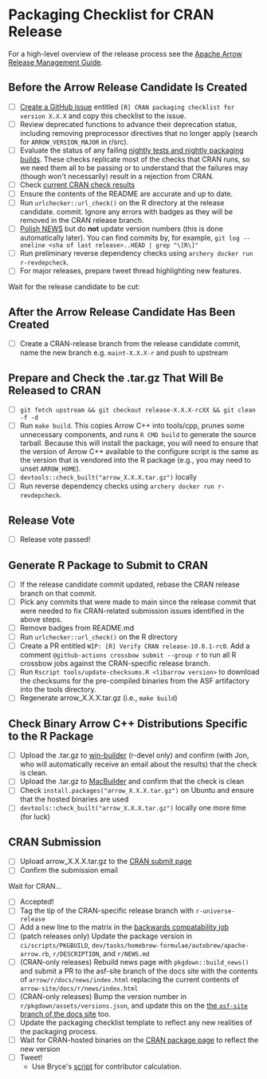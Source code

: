 
<!---
  Licensed to the Apache Software Foundation (ASF) under one
  or more contributor license agreements.  See the NOTICE file
  distributed with this work for additional information
  regarding copyright ownership.  The ASF licenses this file
  to you under the Apache License, Version 2.0 (the
  "License"); you may not use this file except in compliance
  with the License.  You may obtain a copy of the License at

    http://www.apache.org/licenses/LICENSE-2.0

  Unless required by applicable law or agreed to in writing,
  software distributed under the License is distributed on an
  "AS IS" BASIS, WITHOUT WARRANTIES OR CONDITIONS OF ANY
  KIND, either express or implied.  See the License for the
  specific language governing permissions and limitations
  under the License.
-->

# Packaging Checklist for CRAN Release

For a high-level overview of the release process see the [Apache Arrow Release Management Guide](https://arrow.apache.org/docs/developers/release.html#post-release-tasks).

## Before the Arrow Release Candidate Is Created

- [ ] [Create a GitHub issue](https://github.com/apache/arrow/issues/new/) entitled `[R] CRAN packaging checklist for version X.X.X` and copy this checklist to the issue.
- [ ] Review deprecated functions to advance their deprecation status, including removing preprocessor directives that no longer apply (search for `ARROW_VERSION_MAJOR` in r/src).
- [ ] Evaluate the status of any failing [nightly tests and nightly packaging builds](http://crossbow.voltrondata.com). These checks replicate most of the checks that CRAN runs, so we need them all to be passing or to understand that the failures may (though won't necessarily) result in a rejection from CRAN.
- [ ] Check [current CRAN check results](https://cran.rstudio.org/web/checks/check_results_arrow.html)
- [ ] Ensure the contents of the README are accurate and up to date.
- [ ] Run `urlchecker::url_check()` on the R directory at the release candidate.
  commit. Ignore any errors with badges as they will be removed in the CRAN release branch.
- [ ] [Polish NEWS](https://style.tidyverse.org/news.html#news-release) but do **not** update version numbers (this is done automatically later). You can find commits by, for example, `git log --oneline <sha of last release>..HEAD | grep "\[R\]"`
- [ ] Run preliminary reverse dependency checks using `archery docker run r-revdepcheck`.
- [ ] For major releases, prepare tweet thread highlighting new features.

Wait for the release candidate to be cut:

## After the Arrow Release Candidate Has Been Created

- [ ] Create a CRAN-release branch from the release candidate commit, name the new branch e.g. `maint-X.X.X-r` and push to upstream

## Prepare and Check the .tar.gz That Will Be Released to CRAN

- [ ] `git fetch upstream && git checkout release-X.X.X-rcXX && git clean -f -d`
- [ ] Run `make build`. This copies Arrow C++ into tools/cpp, prunes some unnecessary components, and runs `R CMD build` to generate the source tarball. Because this will install the package, you will need to ensure that the version of Arrow C++ available to the configure script is the same as the version that is vendored into the R package (e.g., you may need to unset `ARROW_HOME`).
- [ ] `devtools::check_built("arrow_X.X.X.tar.gz")` locally
- [ ] Run reverse dependency checks using `archery docker run r-revdepcheck`.

## Release Vote

- [ ] Release vote passed!

## Generate R Package to Submit to CRAN

- [ ] If the release candidate commit updated, rebase the CRAN release branch on that commit.
- [ ] Pick any commits that were made to main since the release commit that were needed to fix CRAN-related submission issues identified in the above steps.
- [ ] Remove badges from README.md
- [ ] Run `urlchecker::url_check()` on the R directory
- [ ] Create a PR entitled `WIP: [R] Verify CRAN release-10.0.1-rc0`. Add a comment `@github-actions crossbow submit --group r` to run all R crossbow jobs against the CRAN-specific release branch.
- [ ] Run `Rscript tools/update-checksums.R <libarrow version>` to download the checksums for the pre-compiled binaries from the ASF artifactory into the tools directory.
- [ ] Regenerate arrow_X.X.X.tar.gz (i.e., `make build`)

## Check Binary Arrow C++ Distributions Specific to the R Package

- [ ] Upload the .tar.gz to [win-builder](https://win-builder.r-project.org/upload.aspx) (r-devel only) and confirm (with Jon, who will automatically receive an email about the results) that the check is clean.
- [ ] Upload the .tar.gz to [MacBuilder](https://mac.r-project.org/macbuilder/submit.html) and confirm that the check is clean
- [ ] Check `install.packages("arrow_X.X.X.tar.gz")` on Ubuntu and ensure that the hosted binaries are used
- [ ] `devtools::check_built("arrow_X.X.X.tar.gz")` locally one more time (for luck)

## CRAN Submission

- [ ] Upload arrow_X.X.X.tar.gz to the [CRAN submit page](https://xmpalantir.wu.ac.at/cransubmit/)
- [ ] Confirm the submission email

Wait for CRAN...

- [ ] Accepted!
- [ ] Tag the tip of the CRAN-specific release branch with `r-universe-release`
- [ ] Add a new line to the matrix in the [backwards compatability job](https://github.com/apache/arrow/blob/main/dev/tasks/r/github.linux.arrow.version.back.compat.yml)
- [ ] (patch releases only) Update the package version in `ci/scripts/PKGBUILD`, `dev/tasks/homebrew-formulae/autobrew/apache-arrow.rb`, `r/DESCRIPTION`, and `r/NEWS.md`
- [ ] (CRAN-only releases) Rebuild news page with `pkgdown::build_news()` and submit a PR to the asf-site branch of the docs site with the contents of `arrow/r/docs/news/index.html` replacing the current contents of `arrow-site/docs/r/news/index.html`
- [ ] (CRAN-only releases) Bump the version number in `r/pkgdown/assets/versions.json`, and update this on the [the `asf-site` branch of the docs site](https://github.com/apache/arrow-site) too.
- [ ] Update the packaging checklist template to reflect any new realities of the packaging process.
- [ ] Wait for CRAN-hosted binaries on the [CRAN package page](https://cran.r-project.org/package=arrow) to reflect the new version
- [ ] Tweet!
  - Use Bryce's [script](https://gist.githubusercontent.com/amoeba/4e26c064d1a0d0227cd8c2260cf0072a/raw/bc0d983152bdde4820de9074d4caee9986624bc5/new_contributors.R) for contributor calculation.
